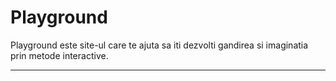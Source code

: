 # Playground
Playground este site-ul care te ajuta sa iti dezvolti gandirea si imaginatia prin metode interactive.

------------
